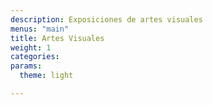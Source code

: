 ```yaml
---
description: Exposiciones de artes visuales
menus: "main"
title: Artes Visuales
weight: 1
categories:
params:
  theme: light

---
```

